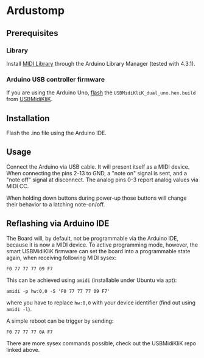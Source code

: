 # Ardustomp
## Prerequisites
### Library
Install [MIDI Library](https://github.com/FortySevenEffects/arduino_midi_library) through the Arduino Library Manager (tested with 4.3.1).

### Arduino USB controller firmware
If you are using the Arduino Uno, [flash](https://docs.arduino.cc/hacking/software/DFUProgramming8U2) the `USBMidiKliK_dual_uno.hex.build` from [USBMidiKliK](https://github.com/TheKikGen/USBMidiKliK).

## Installation
Flash the .ino file using the Arduino IDE.

## Usage
Connect the Arduino via USB cable.
It will present itself as a MIDI device.
When connecting the pins 2-13 to GND, a "note on" signal is sent, and a "note off" signal at disconnect.
The analog pins 0-3 report analog values via MIDI CC.

When holding down buttons during power-up those buttons will change their behavior
to a latching note-on/off.

## Reflashing via Arduino IDE
The Board will, by default, not be programmable via the Arduino IDE, because it is now a MIDI device.
To active programming mode, however, the smart USBMidiKliK firmware can set the board into a programmable state again, when receiving following MIDI sysex:
```
F0 77 77 77 09 F7
```

This can be achieved using `amidi` (installable under Ubuntu via apt):
```
amidi -p hw:0,0 -S 'F0 77 77 77 09 F7'
```
where you have to replace `hw:0,0` with your device identifier (find out using `amidi -l`).

A simple reboot can be trigger by sending:
```
F0 77 77 77 0A F7
```

There are more sysex commands possible, check out the USBMidiKliK repo linked above.
